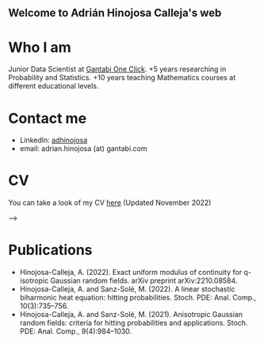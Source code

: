 ## Welcome to Adrián Hinojosa Calleja's web

# Who I am

Junior Data Scientist at [Gantabi One Click](https://gantabioneclick.com/en/). +5 years researching in Probability and Statistics. +10 years teaching Mathematics courses at different educational levels.


# Contact me

- LinkedIn: [adhinojosa](https://www.linkedin.com/in/adhinojosa/)
- email: adrian.hinojosa (at) gantabi.com

# CV
You can take a look of my CV [here](https://github.com/hinojosaad/hinojosaad.github.io/blob/main/CV.pdf) (Updated November 2022)

<!--# Projects under development 
- [Learning_SQL](https://github.com/hinojosaad/Learning_SQL) I'm improving my SQL skills by means of solving some fun exercises! (SQL)

# Projects
- [Salario_Gob_CDMX](https://github.com/hinojosaad/Salario_Gob_CDMX) Salaries analysis distribution of the Mexico City Government public servants.  (Power BI; in Spanish)
- [BCN_AIRE](https://github.com/hinojosaad/BCN_AIRE) Time Series Forecasting of NO2 and PM10 mean daily concentrations in a neighborhood of Barcelona. 
(Python: matplotlib, pandas; R: fpp2, tseries)
- [Talent_Squad-Data_Science](https://github.com/hinojosaad/Talent_Squad-Data_Science_I) Classification model to predict the states of turbulence from a space rocket.   (Python: pandas, seaborn, sklearn; in Spanish)
<!-- - [Damavis-Challege](https://github.com/hinojosaad/BCN_AIRE](https://github.com/hinojosaad/Damavis-Challenge)) My solution for the Damavis Data Scientist Challenge (Algorithmics, Economics, Time Series Analysis)-->
-->

# Publications
- Hinojosa-Calleja, A. (2022). Exact uniform modulus of continuity for q-isotropic Gaussian random fields. arXiv preprint arXiv:2210.08584.
- Hinojosa-Calleja, A. and Sanz-Solé, M. (2022). A linear stochastic biharmonic heat equation: hitting probabilities. Stoch. PDE: Anal. Comp., 10(3):735–756.
- Hinojosa-Calleja, A. and Sanz-Solé, M. (2021). Anisotropic Gaussian random fields: criteria for hitting probabilities and applications. Stoch. PDE: Anal. Comp., 9(4):984–1030.



<!-- You can use the [editor on GitHub](https://github.com/hinojosaad/hinojosaad.github.io/edit/main/index.md) to maintain and preview the content for your website in Markdown files.

Whenever you commit to this repository, GitHub Pages will run [Jekyll](https://jekyllrb.com/) to rebuild the pages in your site, from the content in your Markdown files.

### Markdown

Markdown is a lightweight and easy-to-use syntax for styling your writing. It includes conventions for

```markdown
Syntax highlighted code block

# Header 1
## Header 2
### Header 3

- Bulleted
- List

1. Numbered
2. List

**Bold** and _Italic_ and `Code` text

[Link](url) and ![Image](src)
```

For more details see [Basic writing and formatting syntax](https://docs.github.com/en/github/writing-on-github/getting-started-with-writing-and-formatting-on-github/basic-writing-and-formatting-syntax).

### Jekyll Themes

Your Pages site will use the layout and styles from the Jekyll theme you have selected in your [repository settings](https://github.com/hinojosaad/hinojosaad.github.io/settings/pages). The name of this theme is saved in the Jekyll `_config.yml` configuration file.

### Support or Contact

Having trouble with Pages? Check out our [documentation](https://docs.github.com/categories/github-pages-basics/) or [contact support](https://support.github.com/contact) and we’ll help you sort it out.-->
